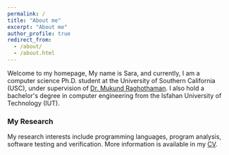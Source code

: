 ```yaml
---
permalink: /
title: "About me"
excerpt: "About me"
author_profile: true
redirect_from: 
  - /about/
  - /about.html
---
```

Welcome to my homepage, My name is Sara, and currently, I am a computer science Ph.D. student at the University of Southern California (USC), under supervision of [Dr. Mukund Raghothaman](https://r-mukund.github.io). I also hold a bachelor's degree in computer engineering from the Isfahan University of Technology (IUT).

### My Research
My research interests include programming languages, program analysis, software testing and verification. More information is available in my [CV](https://sarabaradaran.github.io/cv/).
